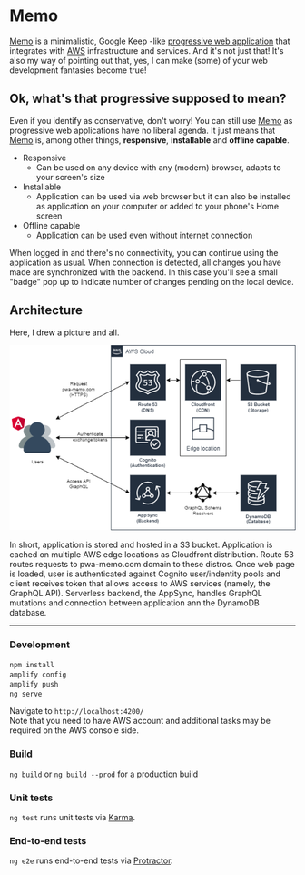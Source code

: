 # Memo

[Memo](https://pwa-memo.com) is a minimalistic, Google Keep -like [progressive web application](https://web.dev/what-are-pwas) that integrates with [AWS](https://aws.amazon.com) infrastructure and services. And it's not just that! It's also my way of pointing out that, yes, I can make (some) of your web development fantasies become true!


## Ok, what's that progressive supposed to mean?

Even if you identify as conservative, don't worry! You can still use [Memo](https://pwa-memo.com) as progressive web applications have no liberal agenda. It just means that [Memo](https://pwa-memo.com) is, among other things, **responsive**, **installable** and **offline capable**.

- Responsive
  - Can be used on any device with any (modern) browser, adapts to your screen's size
- Installable
  - Application can be used via web browser but it can also be installed as application on your computer or added to your phone's Home screen
- Offline capable
  - Application can be used even without internet connection

When logged in and there's no connectivity, you can continue using the application as usual. When connection is detected, all changes you have made are synchronized with the backend. In this case you'll see a small "badge" pop up to indicate number of changes pending on the local device.


## Architecture

Here, I drew a picture and all.

![Alt text](/readme-images/architecture.png?raw=true)

In short, application is stored and hosted in a S3 bucket. Application is cached on multiple AWS edge locations as Cloudfront distribution. Route 53 routes requests to pwa-memo.com domain to these distros. Once web page is loaded, user is authenticated against Cognito user/indentity pools and client receives token that allows access to AWS services (namely, the GraphQL API). Serverless backend, the AppSync, handles GraphQL mutations and connection between application ann the DynamoDB database.

<hr>


### Development

`npm install`<br>
`amplify config`<br>
`amplify push`<br>
`ng serve`

Navigate to `http://localhost:4200/`<br>
Note that you need to have AWS account and additional tasks may be required on the AWS console side.

### Build

`ng build` or `ng build --prod` for a production build

### Unit tests

`ng test` runs unit tests via [Karma](https://karma-runner.github.io).

### End-to-end tests

`ng e2e` runs end-to-end tests via [Protractor](http://www.protractortest.org/).

